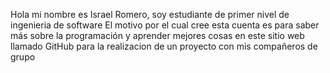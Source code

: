 Hola mi nombre es Israel Romero, soy estudiante de primer nivel de ingenieria de software 
El motivo por el cual cree esta cuenta es para saber más sobre la programación y aprender mejores cosas en este sitio web llamado GitHub para la realizacion de un proyecto con mis compañeros de grupo
